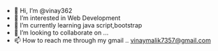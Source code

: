 - 👋 Hi, I’m @vinay362
- 👀 I’m interested in Web Development
- 🌱 I’m currently learning java script,bootstrap
- 💞️ I’m looking to collaborate on ...
- 📫 How to reach me through my gmail .. vinaymalik7357@gmail.com

<!---
vinay362/vinay362 is a ✨ special ✨ repository because its `README.md` (this file) appears on your GitHub profile.
You can click the Preview link to take a look at your changes.
--->
